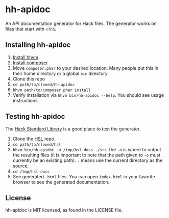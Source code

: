 # hh-apidoc

An API documentation generator for Hack files. The generator works on files that start with `<?hh`.

## Installing hh-apidoc

1. [Install hhvm](https://docs.hhvm.com/hhvm/installation/introduction)
1. [Install composer](https://getcomposer.org/download/)
1. Move `composer.phar` to your desired location. Many people put this in their home directory or a global `bin` directory.
1. Clone this repo
1. `cd path/to/cloned/hh-apidoc`
1. `hhvm path/to/composer.phar install`
1. Verify installation via `hhvm bin/hh-apidoc --help`. You should see usage instructions.

## Testing hh-apidoc

The [Hack Standard Library](https://github.com/hhvm/hsl) is a good place to test the generator.

1. Clone the [HSL](https://github.com/hhvm/hsl) repo.
1. `cd path/to/cloned/hsl`
1. `hhvm bin/hh-apidoc -o /tmp/hsl-docs ./src` The `-o` is where to output the resulting files (it is important to note that the path given to `-o` must currently be an existing path). `.` means use the current directory as the source.
1. `cd /tmp/hsl-docs`
1. See generated `.html` files. You can open `index.html` in your favorite browser to see the generated documentation.

## License

hh-apidoc is MIT licensed, as found in the LICENSE file.

